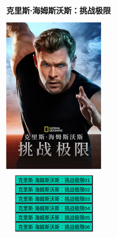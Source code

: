 ## 克里斯·海姆斯沃斯：挑战极限

![leishen.png](leishen.png)

* <button class="btn btn-link" onclick="play('https://s.xlzys.com/play/qaQ6lvGb/index.m3u8')">克里斯·海姆斯沃斯：挑战极限01</button>
* <button class="btn btn-link" onclick="play('https://s.xlzys.com/play/BeXrvnvb/index.m3u8')">克里斯·海姆斯沃斯：挑战极限02</button>
* <button class="btn btn-link" onclick="play('https://s.xlzys.com/play/rb27POMd/index.m3u8')">克里斯·海姆斯沃斯：挑战极限03</button>
* <button class="btn btn-link" onclick="play('https://s.xlzys.com/play/9b6Bl2Ob/index.m3u8')">克里斯·海姆斯沃斯：挑战极限04</button>
* <button class="btn btn-link" onclick="play('https://s.xlzys.com/play/Xe00NO5e/index.m3u8')">克里斯·海姆斯沃斯：挑战极限05</button>
* <button class="btn btn-link" onclick="play('https://s.xlzys.com/play/nel2lDjb/index.m3u8')">克里斯·海姆斯沃斯：挑战极限06</button>

<style>
  .btn-link {
    background: hsl(171, 100%, 41%);
  }

  .btn-link:hover {
    background: hsl(48, 100%, 67%);
  }

  ul {
    list-style-type: none;
  }

</style>

<script>
  function play(url) {
    var payload = {
        "video_url": url
    };

    fetch('https://audiodown.dgcontinent.com/api/play_on_tv', {
        method: 'POST',
        headers: {
            'Accept': 'application/json',
            'Content-Type': 'application/json'
        },
        body: JSON.stringify(payload)
    }).then(resp => console.log(resp));
  }
</script>
